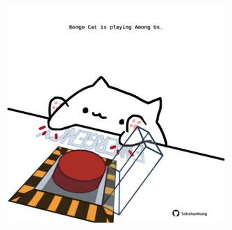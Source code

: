 <!-- built at 24/09/2022, 11:00:54 UTC -->
<p align="center">
  <img width="500" height="500" src="./ReadmeImage.svg">
</p>
